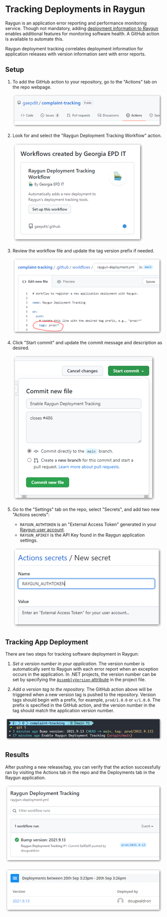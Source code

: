 # Tracking Deployments in Raygun

Raygun is an application error reporting and performance monitoring service. Though not mandatory, adding [deployment information to Raygun](https://raygun.com/platform/deployment-tracking) enables additional features for monitoring software health. A GitHub action is available to automate this.

Raygun deployment tracking correlates deployment information for application releases with version information sent with error reports.

## Setup

1. To add the GitHub action to your repository, go to the "Actions" tab on the repo webpage.

    ![](img/github-actions-1.png)

2. Look for and select the "Raygun Deployment Tracking Workflow" action.

    ![](img/github-actions-2.png)

3. Review the workflow file and update the tag version prefix if needed.

    ![](img/github-actions-3.png)

4. Click "Start commit" and update the commit message and description as desired.

    ![](img/github-actions-4.png)

5. Go to the "Settings" tab on the repo, select "Secrets", and add two new "Actions secrets":

    * `RAYGUN_AUTHTOKEN` is an "External Access Token" generated in your [Raygun user account](https://app.raygun.com/user).
    * `RAYGUN_APIKEY` is the API Key found in the Raygun application settings.

    ![](img/github-actions-5.png)

## Tracking App Deployment

There are two steps for tracking software deployment in Raygun:

1. *Set a version number in your application.* The version number is automatically sent to Raygun with each error report when an exception occurs in the application. In .NET projects, the version number can be set by specifying the [`AssemblyVersion` attribute](https://docs.microsoft.com/en-us/troubleshoot/visualstudio/general/assembly-version-assembly-file-version) in the project file.

2. *Add a version tag to the repository.* The GitHub action above will be triggered when a new version tag is pushed to the repository. Version tags should begin with a prefix, for example, `prod/1.0.0` or `v/1.0.0`. The prefix is specified in the GitHub action, and the version number in the tag should match the application version number.

![](img/github-actions-7.png)

## Results

After pushing a new release/tag, you can verify that the action successfully ran by visiting the Actions tab in the repo and the Deployments tab in the Raygun application.

![](img/github-actions-8.png) 

![](img/github-actions-9.png)
